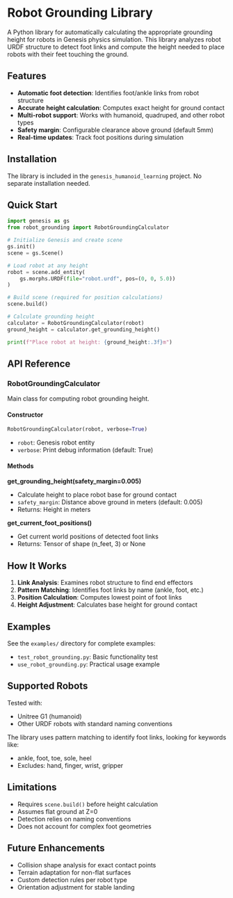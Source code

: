 # Robot Grounding Library

A Python library for automatically calculating the appropriate grounding height for robots in Genesis physics simulation. This library analyzes robot URDF structure to detect foot links and compute the height needed to place robots with their feet touching the ground.

## Features

- **Automatic foot detection**: Identifies foot/ankle links from robot structure
- **Accurate height calculation**: Computes exact height for ground contact
- **Multi-robot support**: Works with humanoid, quadruped, and other robot types
- **Safety margin**: Configurable clearance above ground (default 5mm)
- **Real-time updates**: Track foot positions during simulation

## Installation

The library is included in the `genesis_humanoid_learning` project. No separate installation needed.

## Quick Start

```python
import genesis as gs
from robot_grounding import RobotGroundingCalculator

# Initialize Genesis and create scene
gs.init()
scene = gs.Scene()

# Load robot at any height
robot = scene.add_entity(
    gs.morphs.URDF(file="robot.urdf", pos=(0, 0, 5.0))
)

# Build scene (required for position calculations)
scene.build()

# Calculate grounding height
calculator = RobotGroundingCalculator(robot)
ground_height = calculator.get_grounding_height()

print(f"Place robot at height: {ground_height:.3f}m")
```

## API Reference

### RobotGroundingCalculator

Main class for computing robot grounding height.

#### Constructor
```python
RobotGroundingCalculator(robot, verbose=True)
```
- `robot`: Genesis robot entity
- `verbose`: Print debug information (default: True)

#### Methods

**get_grounding_height(safety_margin=0.005)**
- Calculate height to place robot base for ground contact
- `safety_margin`: Distance above ground in meters (default: 0.005)
- Returns: Height in meters

**get_current_foot_positions()**
- Get current world positions of detected foot links
- Returns: Tensor of shape (n_feet, 3) or None

## How It Works

1. **Link Analysis**: Examines robot structure to find end effectors
2. **Pattern Matching**: Identifies foot links by name (ankle, foot, etc.)
3. **Position Calculation**: Computes lowest point of foot links
4. **Height Adjustment**: Calculates base height for ground contact

## Examples

See the `examples/` directory for complete examples:
- `test_robot_grounding.py`: Basic functionality test
- `use_robot_grounding.py`: Practical usage example

## Supported Robots

Tested with:
- Unitree G1 (humanoid)
- Other URDF robots with standard naming conventions

The library uses pattern matching to identify foot links, looking for keywords like:
- ankle, foot, toe, sole, heel
- Excludes: hand, finger, wrist, gripper

## Limitations

- Requires `scene.build()` before height calculation
- Assumes flat ground at Z=0
- Detection relies on naming conventions
- Does not account for complex foot geometries

## Future Enhancements

- Collision shape analysis for exact contact points
- Terrain adaptation for non-flat surfaces
- Custom detection rules per robot type
- Orientation adjustment for stable landing